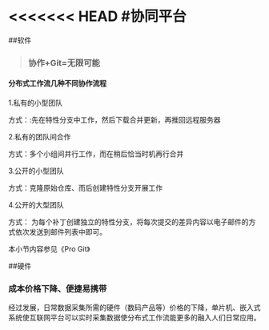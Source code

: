 <<<<<<< HEAD
#协同平台
=======
##软件

> ### **协作+Git=无限可能**





#### 分布式工作流几种不同协作流程


1.私有的小型团队

方式：:先在特性分支中工作，然后下载合并更新，再推回远程服务器

2.私有的团队间合作

方式：多个小组间并行工作，而在稍后恰当时机再行合并

3.公开的小型团队

方式：克隆原始仓库、而后创建特性分支开展工作

4.公开的大型团队

方式： 为每个补丁创建独立的特性分支，将每次提交的差异内容以电子邮件的方式依次发送到邮件列表中即可。

本小节内容参见《Pro Git》

##硬件

### 成本价格下降、便捷易携带

经过发展，日常数据采集所需的硬件（数码产品等）价格的下降，单片机、嵌入式系统使互联网平台可以实时采集数据使分布式工作流能更多的融入人们日常应用。





